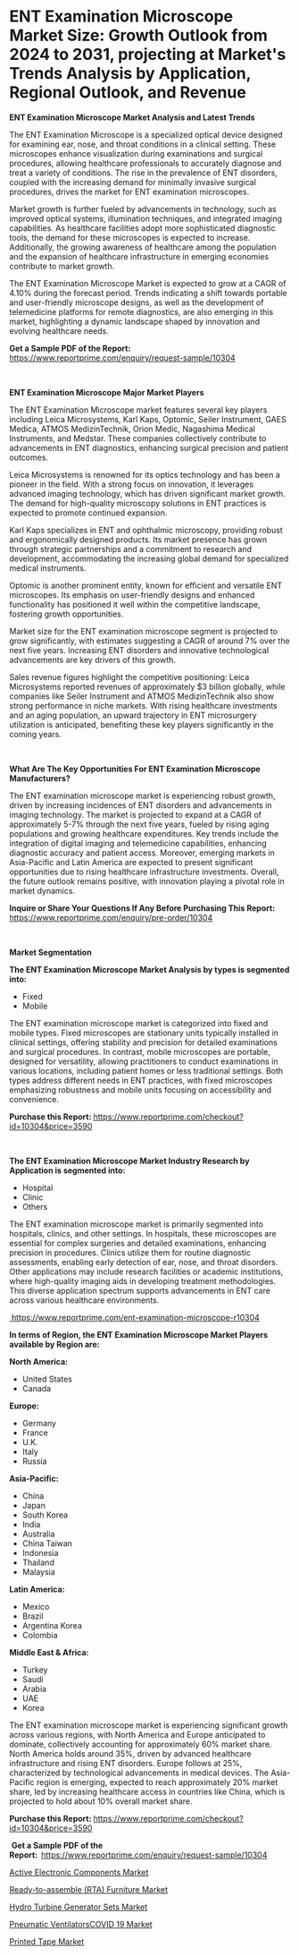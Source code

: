 <p><h1>ENT Examination Microscope Market Size: Growth Outlook from 2024 to 2031, projecting at Market's Trends Analysis by Application, Regional Outlook, and Revenue</h1></p><p><strong>ENT Examination Microscope Market Analysis and Latest Trends</strong></p>
<p><p>The ENT Examination Microscope is a specialized optical device designed for examining ear, nose, and throat conditions in a clinical setting. These microscopes enhance visualization during examinations and surgical procedures, allowing healthcare professionals to accurately diagnose and treat a variety of conditions. The rise in the prevalence of ENT disorders, coupled with the increasing demand for minimally invasive surgical procedures, drives the market for ENT examination microscopes.</p><p>Market growth is further fueled by advancements in technology, such as improved optical systems, illumination techniques, and integrated imaging capabilities. As healthcare facilities adopt more sophisticated diagnostic tools, the demand for these microscopes is expected to increase. Additionally, the growing awareness of healthcare among the population and the expansion of healthcare infrastructure in emerging economies contribute to market growth.</p><p>The ENT Examination Microscope Market is expected to grow at a CAGR of 4.10% during the forecast period. Trends indicating a shift towards portable and user-friendly microscope designs, as well as the development of telemedicine platforms for remote diagnostics, are also emerging in this market, highlighting a dynamic landscape shaped by innovation and evolving healthcare needs.</p></p>
<p><strong>Get a Sample PDF of the Report:&nbsp;</strong> <a href="https://www.reportprime.com/enquiry/request-sample/10304">https://www.reportprime.com/enquiry/request-sample/10304</a></p>
<p>&nbsp;</p>
<p><strong>ENT Examination Microscope Major Market Players</strong></p>
<p><p>The ENT Examination Microscope market features several key players including Leica Microsystems, Karl Kaps, Optomic, Seiler Instrument, GAES Medica, ATMOS MedizinTechnik, Orion Medic, Nagashima Medical Instruments, and Medstar. These companies collectively contribute to advancements in ENT diagnostics, enhancing surgical precision and patient outcomes.</p><p>Leica Microsystems is renowned for its optics technology and has been a pioneer in the field. With a strong focus on innovation, it leverages advanced imaging technology, which has driven significant market growth. The demand for high-quality microscopy solutions in ENT practices is expected to promote continued expansion.</p><p>Karl Kaps specializes in ENT and ophthalmic microscopy, providing robust and ergonomically designed products. Its market presence has grown through strategic partnerships and a commitment to research and development, accommodating the increasing global demand for specialized medical instruments.</p><p>Optomic is another prominent entity, known for efficient and versatile ENT microscopes. Its emphasis on user-friendly designs and enhanced functionality has positioned it well within the competitive landscape, fostering growth opportunities.</p><p>Market size for the ENT examination microscope segment is projected to grow significantly, with estimates suggesting a CAGR of around 7% over the next five years. Increasing ENT disorders and innovative technological advancements are key drivers of this growth.</p><p>Sales revenue figures highlight the competitive positioning: Leica Microsystems reported revenues of approximately $3 billion globally, while companies like Seiler Instrument and ATMOS MedizinTechnik also show strong performance in niche markets. With rising healthcare investments and an aging population, an upward trajectory in ENT microsurgery utilization is anticipated, benefiting these key players significantly in the coming years.</p></p>
<p>&nbsp;</p>
<p><strong>What Are The Key Opportunities For ENT Examination Microscope Manufacturers?</strong></p>
<p><p>The ENT examination microscope market is experiencing robust growth, driven by increasing incidences of ENT disorders and advancements in imaging technology. The market is projected to expand at a CAGR of approximately 5-7% through the next five years, fueled by rising aging populations and growing healthcare expenditures. Key trends include the integration of digital imaging and telemedicine capabilities, enhancing diagnostic accuracy and patient access. Moreover, emerging markets in Asia-Pacific and Latin America are expected to present significant opportunities due to rising healthcare infrastructure investments. Overall, the future outlook remains positive, with innovation playing a pivotal role in market dynamics.</p></p>
<p><strong>Inquire or Share Your Questions If Any Before Purchasing This Report:</strong> <a href="https://www.reportprime.com/enquiry/pre-order/10304">https://www.reportprime.com/enquiry/pre-order/10304</a></p>
<p>&nbsp;</p>
<p><strong>Market Segmentation</strong></p>
<p><strong>The ENT Examination Microscope Market Analysis by types is segmented into:</strong></p>
<p><ul><li>Fixed</li><li>Mobile</li></ul></p>
<p><p>The ENT examination microscope market is categorized into fixed and mobile types. Fixed microscopes are stationary units typically installed in clinical settings, offering stability and precision for detailed examinations and surgical procedures. In contrast, mobile microscopes are portable, designed for versatility, allowing practitioners to conduct examinations in various locations, including patient homes or less traditional settings. Both types address different needs in ENT practices, with fixed microscopes emphasizing robustness and mobile units focusing on accessibility and convenience.</p></p>
<p><strong>Purchase this Report:&nbsp;</strong><a href="https://www.reportprime.com/checkout?id=10304&price=3590">https://www.reportprime.com/checkout?id=10304&price=3590</a></p>
<p>&nbsp;</p>
<p><strong>The ENT Examination Microscope Market Industry Research by Application is segmented into:</strong></p>
<p><ul><li>Hospital</li><li>Clinic</li><li>Others</li></ul></p>
<p><p>The ENT examination microscope market is primarily segmented into hospitals, clinics, and other settings. In hospitals, these microscopes are essential for complex surgeries and detailed examinations, enhancing precision in procedures. Clinics utilize them for routine diagnostic assessments, enabling early detection of ear, nose, and throat disorders. Other applications may include research facilities or academic institutions, where high-quality imaging aids in developing treatment methodologies. This diverse application spectrum supports advancements in ENT care across various healthcare environments.</p></p>
<p><a href="https://www.reportprime.com/ent-examination-microscope-r10304">&nbsp;https://www.reportprime.com/ent-examination-microscope-r10304</a></p>
<p><strong>In terms of Region, the ENT Examination Microscope Market Players available by Region are:</strong></p>
<p>
    <p> <strong> North America: </strong>
        <ul>
            <li>United States</li>
            <li>Canada</li>
        </ul>
        </p> 
    <p> <strong> Europe: </strong>
        <ul>
            <li>Germany</li>
            <li>France</li>
            <li>U.K.</li>
            <li>Italy</li>
            <li>Russia</li>
        </ul>
        </p> 
    <p> <strong> Asia-Pacific: </strong>
        <ul>
            <li>China</li>
            <li>Japan</li>
            <li>South Korea</li>
            <li>India</li>
            <li>Australia</li>
            <li>China Taiwan</li>
            <li>Indonesia</li>
            <li>Thailand</li>
            <li>Malaysia</li>
        </ul>
        </p> 
    <p> <strong> Latin America: </strong>
        <ul>
            <li>Mexico</li>
            <li>Brazil</li>
            <li>Argentina Korea</li>
            <li>Colombia</li>
        </ul>
        </p> 
    <p> <strong> Middle East & Africa: </strong>
        <ul>
            <li>Turkey</li>
            <li>Saudi</li>
            <li>Arabia</li>
            <li>UAE</li>
            <li>Korea</li>
        </ul>
    </p>
    </p>
<p><p>The ENT examination microscope market is experiencing significant growth across various regions, with North America and Europe anticipated to dominate, collectively accounting for approximately 60% market share. North America holds around 35%, driven by advanced healthcare infrastructure and rising ENT disorders. Europe follows at 25%, characterized by technological advancements in medical devices. The Asia-Pacific region is emerging, expected to reach approximately 20% market share, led by increasing healthcare access in countries like China, which is projected to hold about 10% overall market share.</p></p>
<p><strong>Purchase this Report: </strong><a href="https://www.reportprime.com/checkout?id=10304&price=3590">https://www.reportprime.com/checkout?id=10304&price=3590</a></p>
<p>&nbsp;<strong>Get a Sample PDF of the Report:&nbsp;&nbsp;</strong><a href="https://www.reportprime.com/enquiry/request-sample/10304">https://www.reportprime.com/enquiry/request-sample/10304</a></p>
<p><strong></strong></p>
<p><p><a href="https://www.linkedin.com/pulse/active-electronic-components-market-overview-global-trends-future-hubef?trackingId=hW0iDWCBQueMegZQYOy09w%3D%3D">Active Electronic Components Market</a></p><p><a href="https://medium.com/@joanne.alsop6545/the-ready-to-assemble-rta-furniture-market-is-anticipated-to-experience-significant-growth-8c66c6fbdad3">Ready-to-assemble (RTA) Furniture Market</a></p><p><a href="https://medium.com/@joanne.alsop6545/the-hydro-turbine-generator-sets-market-insights-report-offers-an-in-depth-and-thorough-analysis-6abd86924beb">Hydro Turbine Generator Sets Market</a></p><p><a href="https://github.com/FosterFahey91/Market-Research-Report-List-1/blob/main/pneumatic-ventilatorscovid-19-market.md">Pneumatic VentilatorsCOVID 19 Market</a></p><p><a href="https://www.linkedin.com/pulse/printed-tape-market-size-share-trends-analysis-report-hpuff?trackingId=irVCi5GITwm%2BSmsMEMzHpA%3D%3D">Printed Tape Market</a></p></p>